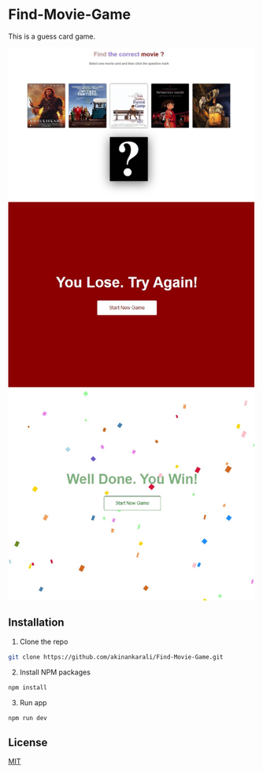# Find-Movie-Game
This is a guess card game.

<img src="src/assets/1st.JPG" width="500">
<img src="src/assets/2nd.JPG" width="500">
<img src="src/assets/3rd.JPG" width="500">

## Installation

1. Clone the repo
```bash
git clone https://github.com/akinankarali/Find-Movie-Game.git
```
2. Install NPM packages
```bash
npm install
```
3. Run app
```bash
npm run dev
```

## License
[MIT](https://choosealicense.com/licenses/mit/)
